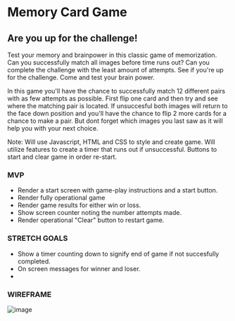 # Memory Card Game

## Are you up for the challenge!

Test your memory and brainpower in this classic game of memorization. Can you successfully match all images before time runs out? Can you complete the challenge with the least amount of attempts. See if you're up for the challenge. Come and test your brain power.

In this game you'll have the chance to successfully match 12 different pairs with as few attempts as possible. First flip one card and then try and see where the matching pair is located. If unsuccesful both images will return to the face down position and you'll have the chance to flip 2 more cards for a chance to make a pair. But dont forget which images you last saw as it will help you with your next choice.

Note: Will use Javascript, HTML and CSS to style and create game. Will utilize features to create a timer that runs out if unsuccessful. Buttons to start and clear game in order re-start.

### MVP

- Render a start screen with game-play instructions and a start button.
- Render fully operational game 
- Render game results for either win or loss.
- Show screen counter noting the number attempts made.
- Render operational "Clear" button to restart game. 


### STRETCH GOALS

- Show a timer counting down to signify end of game if not succesfully completed.
- On screen messages for winner and loser. 
- 

### WIREFRAME

![image](https://user-images.githubusercontent.com/102763920/167072986-5300b6b2-031b-444d-956a-dfafa6715568.png)
